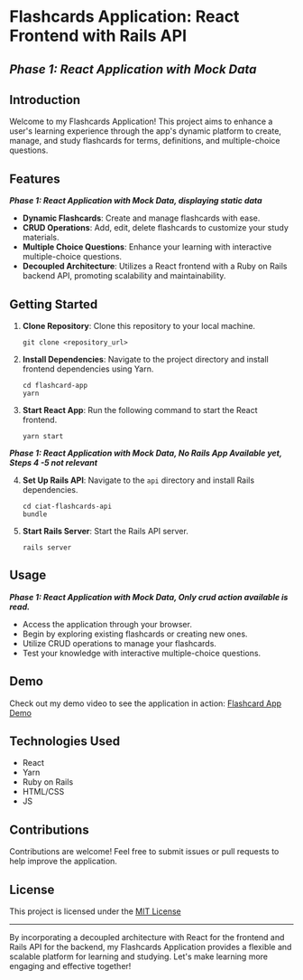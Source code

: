 # Flashcards Application: React Frontend with Rails API  
***Phase 1: React Application with Mock Data***  
---

## Introduction
Welcome to my Flashcards Application! This project aims to enhance a user's learning experience through the app's dynamic platform to create, manage, and study flashcards for terms, definitions, and multiple-choice questions.

## Features  
***Phase 1: React Application with Mock Data, displaying static data***  
- **Dynamic Flashcards**: Create and manage flashcards with ease.
- **CRUD Operations**: Add, edit, delete flashcards to customize your study materials.
- **Multiple Choice Questions**: Enhance your learning with interactive multiple-choice questions.
- **Decoupled Architecture**: Utilizes a React frontend with a Ruby on Rails backend API, promoting scalability and maintainability.

## Getting Started
1. **Clone Repository**: Clone this repository to your local machine.
   ```
   git clone <repository_url>
   ```

2. **Install Dependencies**: Navigate to the project directory and install frontend dependencies using Yarn.
   ```
   cd flashcard-app
   yarn
   ```

3. **Start React App**: Run the following command to start the React frontend.
   ```
   yarn start
   ```  

***Phase 1: React Application with Mock Data, No Rails App Available yet, Steps 4 -5 not relevant***  

4. **Set Up Rails API**: Navigate to the `api` directory and install Rails dependencies.
   ```
   cd ciat-flashcards-api
   bundle
   ```

5. **Start Rails Server**: Start the Rails API server.
   ```
   rails server
   ```

## Usage  
***Phase 1: React Application with Mock Data, Only crud action available is read.***  
- Access the application through your browser.
- Begin by exploring existing flashcards or creating new ones.
- Utilize CRUD operations to manage your flashcards.
- Test your knowledge with interactive multiple-choice questions.

## Demo
Check out my demo video to see the application in action: [Flashcard App Demo](#)

## Technologies Used
- React
- Yarn
- Ruby on Rails
- HTML/CSS
- JS

## Contributions
Contributions are welcome! Feel free to submit issues or pull requests to help improve the application.

## License
This project is licensed under the [MIT License](#)

---

By incorporating a decoupled architecture with React for the frontend and Rails API for the backend, my Flashcards Application provides a flexible and scalable platform for learning and studying. Let's make learning more engaging and effective together!